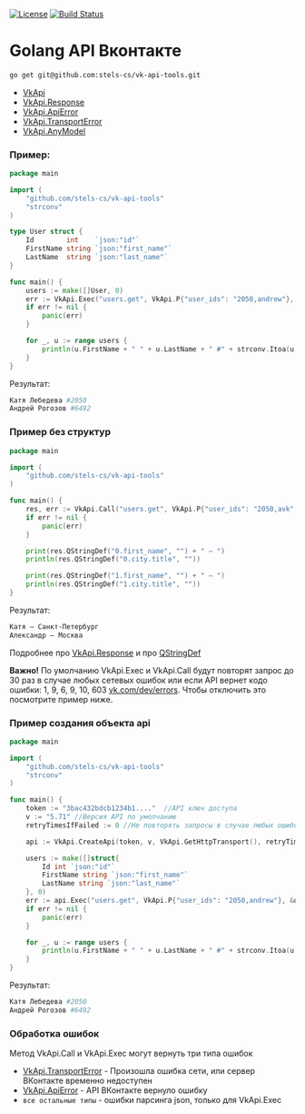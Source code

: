 [![License](http://img.shields.io/badge/license-MIT-brightgreen.svg)](https://tldrlegal.com/license/mit-license)
[![Build Status](https://travis-ci.org/stels-cs/vk-api-tools.svg?branch=master)](https://travis-ci.org/stels-cs/vk-api-tools)

# Golang API Вконтакте

```bash
go get git@github.com:stels-cs/vk-api-tools.git
```

- [VkApi](docs/VkApi.md)
- [VkApi.Response](docs/VkApi.Response.md)
- [VkApi.ApiError](docs/VkApi.ApiError.md)
- [VkApi.TransportError](docs/VkApi.TransportError.md)
- [VkApi.AnyModel](docs/VkApi.AnyModel.md)

### Пример:

````go
package main

import (
    "github.com/stels-cs/vk-api-tools"
    "strconv"
)

type User struct {
    Id        int    `json:"id"`
    FirstName string `json:"first_name"`
    LastName  string `json:"last_name"`
}

func main() {
    users := make([]User, 0)
    err := VkApi.Exec("users.get", VkApi.P{"user_ids": "2050,andrew"}, &users)
    if err != nil {
        panic(err)
    }

    for _, u := range users {
        println(u.FirstName + " " + u.LastName + " #" + strconv.Itoa(u.Id))
    }
}
````
Результат:
```bash
Катя Лебедева #2050
Андрей Рогозов #6492
```

### Пример без структур

```go
package main

import (
    "github.com/stels-cs/vk-api-tools"
)

func main() {
    res, err := VkApi.Call("users.get", VkApi.P{"user_ids": "2050,avk", "fields": "city"})
    if err != nil {
        panic(err)
    }

    print(res.QStringDef("0.first_name", "") + " – ")
    println(res.QStringDef("0.city.title", ""))

    print(res.QStringDef("1.first_name", "") + " – ")
    println(res.QStringDef("1.city.title", ""))
}
``` 
Результат:
```bash
Катя – Санкт-Петербург
Александр – Москва
```

Подробнее про [VkApi.Response](docs/VkApi.Response.md)
и про [QStringDef](docs/VkApi.AnyModel.md)

**Важно!** По умолчанию VkApi.Exec и VkApi.Call будут повторят запрос до 30 раз в случае любых сетевых ошибок или если API вернет кодо ошибки: 1, 9, 6, 9, 10, 603 [vk.com/dev/errors](https://vk.com/dev/errors).
Чтобы отключить это посмотрите пример ниже.

### Пример создания объекта api

```go
package main

import (
    "github.com/stels-cs/vk-api-tools"
    "strconv"
)

func main() {
    token := "3bac432bdcb1234b1...."  //API ключ доступа
    v := "5.71" //Версия API по умолчанию
    retryTimesIfFailed := 0 //Не повторять запросы в случае любых ошибок, можно поставить 5, тогда запрос будет повторен 5 раз в случае ошибок

    api := VkApi.CreateApi(token, v, VkApi.GetHttpTransport(), retryTimesIfFailed)

    users := make([]struct{
        Id int `json:"id"`
        FirstName string `json:"first_name"`
        LastName string `json:"last_name"`
    }, 0)
    err := api.Exec("users.get", VkApi.P{"user_ids": "2050,andrew"}, &users)
    if err != nil {
        panic(err)
    }

    for _, u := range users {
        println(u.FirstName + " " + u.LastName + " #" + strconv.Itoa(u.Id))
    }
}
```
Результат:
```bash
Катя Лебедева #2050
Андрей Рогозов #6492
```

### Обработка ошибок

Метод VkApi.Call и VkApi.Exec могут вернуть три типа ошибок

- [VkApi.TransportError](docs/VkApi.TransportError.md) - Произошла ошибка сети, или сервер ВКонтакте временно недоступен 
- [VkApi.ApiError](docs/VkApi.ApiError.md) - API ВКонтакте вернуло ошибку
- ```все остальные типы``` - ошибки парсинга json, только для VkApi.Exec